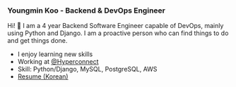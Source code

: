 ### Youngmin Koo - Backend & DevOps Engineer

Hi! 👋 I am a 4 year Backend Software Engineer capable of DevOps, mainly using Python and Django. I am a proactive person who can find things to do and get things done.

- I enjoy learning new skills
- Working at [@Hyperconnect](https://github.com/hyperconnect)
- Skill: Python/Django, MySQL, PostgreSQL, AWS
- [Resume (Korean)](https://youngminz.netlify.app/pages/resume)

<!--
**youngminz/youngminz** is a ✨ _special_ ✨ repository because its `README.md` (this file) appears on your GitHub profile.

Here are some ideas to get you started:

- 🔭 I’m currently working on ...
- 🌱 I’m currently learning ...
- 👯 I’m looking to collaborate on ...
- 🤔 I’m looking for help with ...
- 💬 Ask me about ...
- 📫 How to reach me: ...
- 😄 Pronouns: ...
- ⚡ Fun fact: ...
-->
